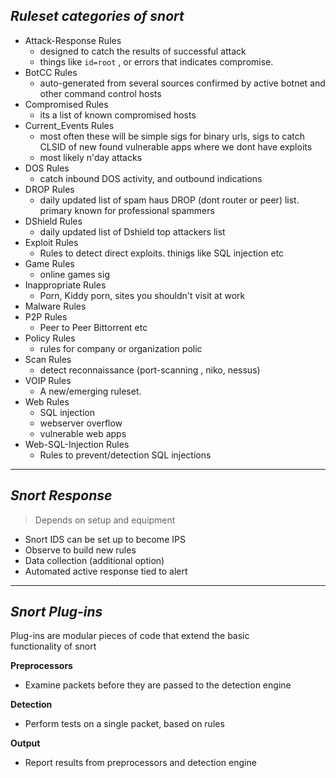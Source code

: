 *Ruleset categories of snort*
----

- Attack-Response Rules
	- designed to catch the results of successful attack
	- things like `id=root` , or errors that indicates compromise.
- BotCC Rules
	- auto-generated from several sources confirmed by active botnet and other command control hosts
- Compromised Rules
	- its a list of known compromised hosts
- Current_Events Rules
	- most often these will be simple sigs for binary urls, sigs to catch CLSID of new found vulnerable apps where we dont have exploits 
	- most likely n'day attacks
- DOS Rules
	- catch inbound DOS activity, and outbound indications
- DROP Rules
	- daily updated list of spam haus DROP (dont router or peer) list. primary known for professional spammers
- DShield Rules
	- daily updated list of Dshield top attackers list
- Exploit Rules
	- Rules to detect direct exploits. thinigs like SQL injection etc
- Game Rules
	- online games sig
- Inappropriate Rules
	- Porn, Kiddy porn, sites you shouldn't visit at work
- Malware Rules
- P2P Rules
	- Peer to Peer Bittorrent etc 
- Policy Rules
	- rules for company or organization polic
- Scan Rules
	- detect reconnaissance (port-scanning , niko, nessus)
- VOIP Rules
	- A new/emerging ruleset.
- Web Rules
	- SQL injection
	- webserver overflow
	- vulnerable web apps
- Web-SQL-Injection Rules
	- Rules to prevent/detection SQL injections

----

*Snort Response*
---

> Depends on setup and equipment

- Snort IDS can be set up to become IPS 
- Observe to build new rules
- Data collection (additional option) 
- Automated active response tied to alert

---

*Snort Plug-ins*
----
Plug-ins are modular pieces of code that extend the basic  
functionality of snort

**Preprocessors**
- Examine packets before they are passed to the detection  engine

**Detection**
- Perform tests on a single packet, based on rules

**Output**
- Report results from preprocessors and detection engine


